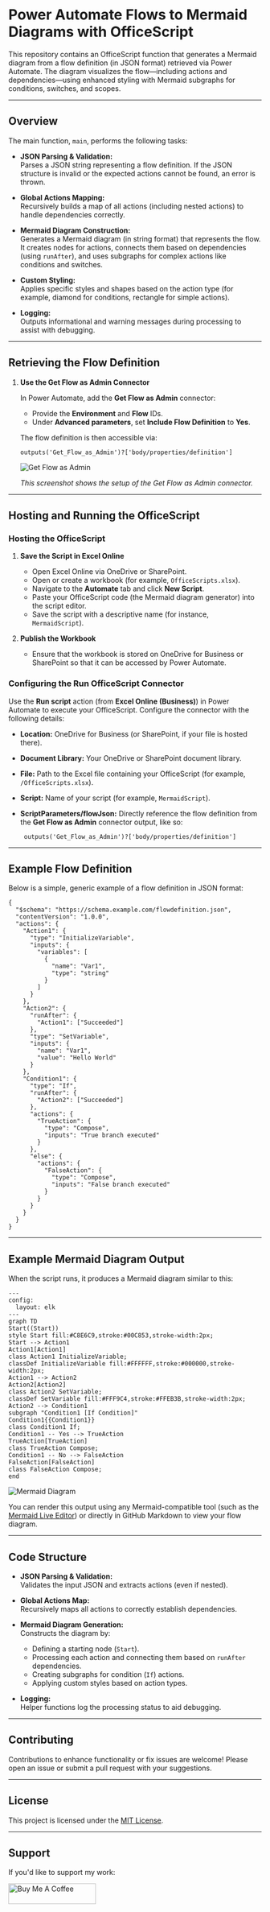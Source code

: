 # Power Automate Flows to Mermaid Diagrams with OfficeScript

This repository contains an OfficeScript function that generates a Mermaid diagram from a flow definition (in JSON format) retrieved via Power Automate. The diagram visualizes the flow—including actions and dependencies—using enhanced styling with Mermaid subgraphs for conditions, switches, and scopes.

---

## Overview

The main function, `main`, performs the following tasks:

- **JSON Parsing & Validation:**  
  Parses a JSON string representing a flow definition. If the JSON structure is invalid or the expected actions cannot be found, an error is thrown.

- **Global Actions Mapping:**  
  Recursively builds a map of all actions (including nested actions) to handle dependencies correctly.

- **Mermaid Diagram Construction:**  
  Generates a Mermaid diagram (in string format) that represents the flow. It creates nodes for actions, connects them based on dependencies (using `runAfter`), and uses subgraphs for complex actions like conditions and switches.

- **Custom Styling:**  
  Applies specific styles and shapes based on the action type (for example, diamond for conditions, rectangle for simple actions).

- **Logging:**  
  Outputs informational and warning messages during processing to assist with debugging.

---

## Retrieving the Flow Definition

1. **Use the Get Flow as Admin Connector**

   In Power Automate, add the **Get Flow as Admin** connector:

   - Provide the **Environment** and **Flow** IDs.
   - Under **Advanced parameters**, set **Include Flow Definition** to **Yes**.

   The flow definition is then accessible via:
   
       outputs('Get_Flow_as_Admin')?['body/properties/definition']

   ![Get Flow as Admin](images/Get_flow_as_admin.png)

   *This screenshot shows the setup of the Get Flow as Admin connector.*

---

## Hosting and Running the OfficeScript

### Hosting the OfficeScript

1. **Save the Script in Excel Online**
   - Open Excel Online via OneDrive or SharePoint.
   - Open or create a workbook (for example, `OfficeScripts.xlsx`).
   - Navigate to the **Automate** tab and click **New Script**.
   - Paste your OfficeScript code (the Mermaid diagram generator) into the script editor.
   - Save the script with a descriptive name (for instance, `MermaidScript`).

2. **Publish the Workbook**
   - Ensure that the workbook is stored on OneDrive for Business or SharePoint so that it can be accessed by Power Automate.

### Configuring the Run OfficeScript Connector

Use the **Run script** action (from **Excel Online (Business)**) in Power Automate to execute your OfficeScript. Configure the connector with the following details:

- **Location:** OneDrive for Business (or SharePoint, if your file is hosted there).
- **Document Library:** Your OneDrive or SharePoint document library.
- **File:** Path to the Excel file containing your OfficeScript (for example, `/OfficeScripts.xlsx`).
- **Script:** Name of your script (for example, `MermaidScript`).
- **ScriptParameters/flowJson:** Directly reference the flow definition from the **Get Flow as Admin** connector output, like so:

       outputs('Get_Flow_as_Admin')?['body/properties/definition']


---

## Example Flow Definition

Below is a simple, generic example of a flow definition in JSON format:

    {
      "$schema": "https://schema.example.com/flowdefinition.json",
      "contentVersion": "1.0.0",
      "actions": {
        "Action1": {
          "type": "InitializeVariable",
          "inputs": {
            "variables": [
              {
                "name": "Var1",
                "type": "string"
              }
            ]
          }
        },
        "Action2": {
          "runAfter": {
            "Action1": ["Succeeded"]
          },
          "type": "SetVariable",
          "inputs": {
            "name": "Var1",
            "value": "Hello World"
          }
        },
        "Condition1": {
          "type": "If",
          "runAfter": {
            "Action2": ["Succeeded"]
          },
          "actions": {
            "TrueAction": {
              "type": "Compose",
              "inputs": "True branch executed"
            }
          },
          "else": {
            "actions": {
              "FalseAction": {
                "type": "Compose",
                "inputs": "False branch executed"
              }
            }
          }
        }
      }
    }

---

## Example Mermaid Diagram Output

When the script runs, it produces a Mermaid diagram similar to this:

    ---
    config:
      layout: elk
    ---
    graph TD
    Start((Start))
    style Start fill:#C8E6C9,stroke:#00C853,stroke-width:2px;
    Start --> Action1
    Action1[Action1]
    class Action1 InitializeVariable;
    classDef InitializeVariable fill:#FFFFFF,stroke:#000000,stroke-width:2px;
    Action1 --> Action2
    Action2[Action2]
    class Action2 SetVariable;
    classDef SetVariable fill:#FFF9C4,stroke:#FFEB3B,stroke-width:2px;
    Action2 --> Condition1
    subgraph "Condition1 [If Condition]"
    Condition1{{Condition1}}
    class Condition1 If;
    Condition1 -- Yes --> TrueAction
    TrueAction[TrueAction]
    class TrueAction Compose;
    Condition1 -- No --> FalseAction
    FalseAction[FalseAction]
    class FalseAction Compose;
    end

![Mermaid Diagram](images/mermaid-diagram-2025-04-02-113054.png)

You can render this output using any Mermaid-compatible tool (such as the [Mermaid Live Editor](https://mermaid.live/)) or directly in GitHub Markdown to view your flow diagram.

---

## Code Structure

- **JSON Parsing & Validation:**  
  Validates the input JSON and extracts actions (even if nested).

- **Global Actions Map:**  
  Recursively maps all actions to correctly establish dependencies.

- **Mermaid Diagram Generation:**  
  Constructs the diagram by:
  - Defining a starting node (`Start`).
  - Processing each action and connecting them based on `runAfter` dependencies.
  - Creating subgraphs for condition (`If`) actions.
  - Applying custom styles based on action types.

- **Logging:**  
  Helper functions log the processing status to aid debugging.

---

## Contributing

Contributions to enhance functionality or fix issues are welcome! Please open an issue or submit a pull request with your suggestions.

---

## License

This project is licensed under the [MIT License](LICENSE).

---

## Support
If you'd like to support my work:

<a href="https://buymeacoffee.com/nickkb" target="_blank"><img src="https://cdn.buymeacoffee.com/buttons/default-orange.png" alt="Buy Me A Coffee" height="41" width="174"></a>
